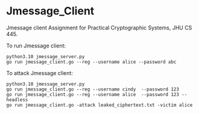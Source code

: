 # Jmessage_Client
Jmessage client Assignment for Practical Cryptographic Systems, JHU CS 445.

To run Jmessage client:
```
python3.10 jmessage_server.py
go run jmessage_client.go --reg --username alice --password abc
```

To attack Jmessage client:
```
python3.10 jmessage_server.py
go run jmessage_client.go --reg --username cindy  --password 123
go run jmessage_client.go --reg --username alice  --password 123 --headless
go run jmessage_client.go -attack leaked_ciphertext.txt -victim alice
```